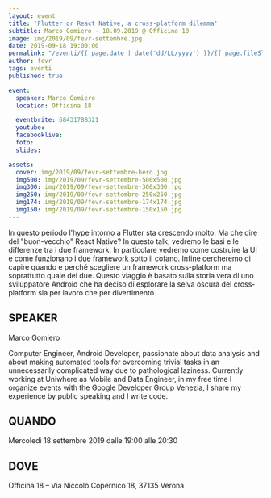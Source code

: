```yaml
---
layout: event
title: 'Flutter or React Native, a cross-platform dilemma'
subtitle: Marco Gomiero - 18.09.2019 @ Officina 18
image: img/2019/09/fevr-settembre.jpg
date: 2019-09-18 19:00:00
permalink: "/eventi/{{ page.date | date('dd/LL/yyyy') }}/{{ page.fileSlug | slug }}/index.html"
author: fevr
tags: eventi
published: true

event:
  speaker: Marco Gomiero
  location: Officina 18

  eventbrite: 68431788321
  youtube:
  facebooklive:
  foto:
  slides:

assets:
  cover: img/2019/09/fevr-settembre-hero.jpg
  img500: img/2019/09/fevr-settembre-500x500.jpg
  img300: img/2019/09/fevr-settembre-300x300.jpg
  img250: img/2019/09/fevr-settembre-250x250.jpg
  img174: img/2019/09/fevr-settembre-174x174.jpg
  img150: img/2019/09/fevr-settembre-150x150.jpg
---
```


In questo periodo l'hype intorno a Flutter sta crescendo molto. Ma che dire del "buon-vecchio" React Native? In questo talk, vedremo le basi e le differenze tra i due framework. In particolare vedremo come costruire la UI e come funzionano i due framework sotto il cofano. Infine cercheremo di capire quando e perché scegliere un framework cross-platform ma soprattutto quale dei due. Questo viaggio è basato sulla storia vera di uno sviluppatore Android che ha deciso di esplorare la selva oscura del cross-platform sia per lavoro che per divertimento.

## SPEAKER

Marco Gomiero

Computer Engineer, Android Developer, passionate about data analysis and about making automated tools for overcoming trivial tasks in an unnecessarily complicated way due to pathological laziness. Currently working at Uniwhere as Mobile and Data Engineer, in my free time I organize events with the Google Developer Group Venezia, I share my experience by public speaking and I write code.

## QUANDO

Mercoledì 18 settembre 2019 dalle 19:00 alle 20:30

## DOVE

Officina 18 – Via Niccolò Copernico 18, 37135 Verona

